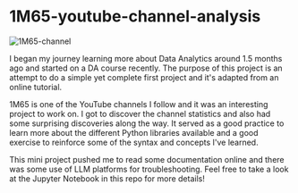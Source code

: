 # 1M65-youtube-channel-analysis

![1M65-channel](https://github.com/irvincodes/1M65-youtube-channel-analysis/assets/119061206/8f524980-e150-47c3-aed1-e7cb62ae7c31)

I began my journey learning more about Data Analytics around 1.5 months ago and started on a DA course recently. The purpose of this project is an attempt to do a simple yet complete first project and it's adapted from an online tutorial.

1M65 is one of the YouTube channels I follow and it was an interesting project to work on. I got to discover the channel statistics and also had some surprising discoveries along the way. It served as a good practice to learn more about the different Python libraries available and a good exercise to reinforce some of the syntax and concepts I've learned.

This mini project pushed me to read some documentation online and there was some use of LLM platforms for troubleshooting. Feel free to take a look at the Jupyter Notebook in this repo for more details!
